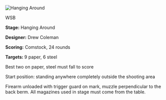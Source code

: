 ![Hanging Around](https://github.com/bagellord/USPSA-Stages/blob/master/21-25%20rounds/Hanging%20Around%20-%2024%20Rounds%20-%20Comstock/Hanging%20Around.png)


WSB

<b>Stage:</b> Hanging Around

<b>Designer:</b> Drew Coleman

<b>Scoring:</b> Comstock, 24 rounds

<b>Targets: </b>9 paper, 6 steel

Best two on paper, steel must fall to score

Start position: standing anywhere completely outside the shooting area

Firearm unloaded with trigger guard on mark, muzzle perpendicular to the back berm. All magazines used in stage must come from the table.
